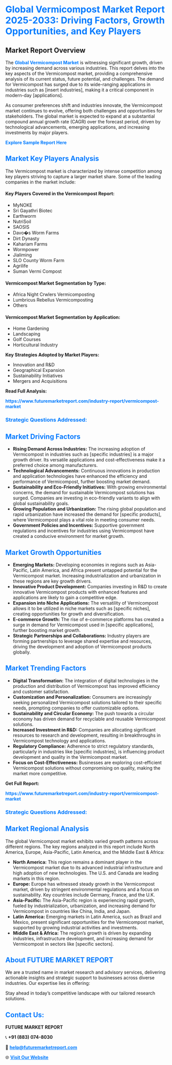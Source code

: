 <h1 style="color: #007BFF;">Global Vermicompost Market Report 2025-2033: Driving Factors, Growth Opportunities, and Key Players</h1>

<section id="overview">
<h2>Market Report Overview</h2>
<p>The <a href="https://www.futuremarketreport.com/industry-report/vermicompost-market" style="color: #007BFF; text-decoration: none;"><strong>Global Vermicompost Market</strong></a> is witnessing significant growth, driven by increasing demand across various industries. This report delves into the key aspects of the Vermicompost market, providing a comprehensive analysis of its current status, future potential, and challenges. The demand for Vermicompost has surged due to its wide-ranging applications in industries such as [insert industries], making it a critical component in modern-day [applications].</p>
<p>As consumer preferences shift and industries innovate, the Vermicompost market continues to evolve, offering both challenges and opportunities for stakeholders. The global market is expected to expand at a substantial compound annual growth rate (CAGR) over the forecast period, driven by technological advancements, emerging applications, and increasing investments by major players.</p>
</section>

<section id="overview">
<p><a href="https://www.futuremarketreport.com/request-sample/reportId=114138" style="color: #007BFF; text-decoration: none;"><strong>Explore Sample Report Here</strong></a></p>
</section>

<section id="key-players">
<h2 style="color: #007BFF;">Market Key Players Analysis</h2>
<p>The Vermicompost market is characterized by intense competition among key players striving to capture a larger market share. Some of the leading companies in the market include:</p>
<h4>Key Players Covered in the Vermicompost Report:</h4>
<ul><li>MyNOKE</li><li>Sri Gayathri Biotec</li><li>Earthworm</li><li>NutriSoil</li><li>SAOSIS</li><li>Davo�s Worm Farms</li><li>Dirt Dynasty</li><li>Kahariam Farms</li><li>Wormpower</li><li>Jialiming</li><li>SLO County Worm Farm</li><li>Agrilife</li><li>Suman Vermi Compost</li></ul>
<h4>Vermicompost Market Segmentation by Type:</h4>
<ul><li>Africa Night Crwlers Vermicomposting</li><li>Lumbricus Rebellus Vermicomposting</li><li>Others</li></ul>

<h4>Vermicompost Market Segmentation by Application:</h4>
<ul><li>Home Gardening</li><li>Landscaping</li><li>Golf Courses</li><li>Horticultural Industry</li></ul>
<p><strong>Key Strategies Adopted by Market Players:</strong></p>
<ul>
<li>Innovation and R&D</li>
<li>Geographical Expansion</li>
<li>Sustainability Initiatives</li>
<li>Mergers and Acquisitions</li>
</ul>
</section>

<section>
<p><strong>Read Full Analysis: </strong></p><a href="https://www.futuremarketreport.com/industry-report/vermicompost-market" style="color: #007BFF; text-decoration: none;"><strong>https://www.futuremarketreport.com/industry-report/vermicompost-market</strong></a>
<h3 style="color: #007BFF;">Strategic Questions Addressed:</h3>
</section>

<section id="driving-factors">
<h2 style="color: #007BFF;">Market Driving Factors</h2>
<ul>
<li><strong>Rising Demand Across Industries:</strong> The increasing adoption of Vermicompost in industries such as [specific industries] is a major growth driver. Its versatile applications and cost-effectiveness make it a preferred choice among manufacturers.</li>
<li><strong>Technological Advancements:</strong> Continuous innovations in production and application technologies have enhanced the efficiency and performance of Vermicompost, further boosting market demand.</li>
<li><strong>Sustainability and Eco-Friendly Initiatives:</strong> With growing environmental concerns, the demand for sustainable Vermicompost solutions has surged. Companies are investing in eco-friendly variants to align with global sustainability goals.</li>
<li><strong>Growing Population and Urbanization:</strong> The rising global population and rapid urbanization have increased the demand for [specific products], where Vermicompost plays a vital role in meeting consumer needs.</li>
<li><strong>Government Policies and Incentives:</strong> Supportive government regulations and incentives for industries using Vermicompost have created a conducive environment for market growth.</li>
</ul>
</section>

<section id="growth-opportunities">
<h2 style="color: #007BFF;">Market Growth Opportunities</h2>
<ul>
<li><strong>Emerging Markets:</strong> Developing economies in regions such as Asia-Pacific, Latin America, and Africa present untapped potential for the Vermicompost market. Increasing industrialization and urbanization in these regions are key growth drivers.</li>
<li><strong>Innovative Product Development:</strong> Companies investing in R&D to create innovative Vermicompost products with enhanced features and applications are likely to gain a competitive edge.</li>
<li><strong>Expansion into Niche Applications:</strong> The versatility of Vermicompost allows it to be utilized in niche markets such as [specific niches], creating opportunities for growth and diversification.</li>
<li><strong>E-commerce Growth:</strong> The rise of e-commerce platforms has created a surge in demand for Vermicompost used in [specific applications], further boosting market growth.</li>
<li><strong>Strategic Partnerships and Collaborations:</strong> Industry players are forming partnerships to leverage shared expertise and resources, driving the development and adoption of Vermicompost products globally.</li>
</ul>
</section>

<section id="trending-factors">
<h2 style="color: #007BFF;">Market Trending Factors</h2>
<ul>
<li><strong>Digital Transformation:</strong> The integration of digital technologies in the production and distribution of Vermicompost has improved efficiency and customer satisfaction.</li>
<li><strong>Customization and Personalization:</strong> Consumers are increasingly seeking personalized Vermicompost solutions tailored to their specific needs, prompting companies to offer customizable options.</li>
<li><strong>Sustainability and Circular Economy:</strong> The push towards a circular economy has driven demand for recyclable and reusable Vermicompost solutions.</li>
<li><strong>Increased Investment in R&D:</strong> Companies are allocating significant resources to research and development, resulting in breakthroughs in Vermicompost technology and applications.</li>
<li><strong>Regulatory Compliance:</strong> Adherence to strict regulatory standards, particularly in industries like [specific industries], is influencing product development and quality in the Vermicompost market.</li>
<li><strong>Focus on Cost-Effectiveness:</strong> Businesses are exploring cost-efficient Vermicompost solutions without compromising on quality, making the market more competitive.</li>
</ul>
</section>

<section>
<p><strong>Get Full Report: </strong></p><a href="https://www.futuremarketreport.com/industry-report/vermicompost-market" style="color: #007BFF; text-decoration: none;"><strong>https://www.futuremarketreport.com/industry-report/vermicompost-market</strong></a>
<h3 style="color: #007BFF;">Strategic Questions Addressed:</h3>
</section>


<section id="regional-analysis">
<h2 style="color: #007BFF;">Market Regional Analysis</h2>
<p>The global Vermicompost market exhibits varied growth patterns across different regions. The key regions analyzed in this report include North America, Europe, Asia-Pacific, Latin America, and the Middle East & Africa:</p>
<ul>
<li><strong>North America:</strong> This region remains a dominant player in the Vermicompost market due to its advanced industrial infrastructure and high adoption of new technologies. The U.S. and Canada are leading markets in this region.</li>
<li><strong>Europe:</strong> Europe has witnessed steady growth in the Vermicompost market, driven by stringent environmental regulations and a focus on sustainability. Key countries include Germany, France, and the U.K.</li>
<li><strong>Asia-Pacific:</strong> The Asia-Pacific region is experiencing rapid growth, fueled by industrialization, urbanization, and increasing demand for Vermicompost in countries like China, India, and Japan.</li>
<li><strong>Latin America:</strong> Emerging markets in Latin America, such as Brazil and Mexico, present significant opportunities for the Vermicompost market, supported by growing industrial activities and investments.</li>
<li><strong>Middle East & Africa:</strong> The region’s growth is driven by expanding industries, infrastructure development, and increasing demand for Vermicompost in sectors like [specific sectors].</li>
</ul>
</section>

<footer>
<h2 style="color: #007BFF;">About FUTURE MARKET REPORT</h2>
<p>We are a trusted name in market research and advisory services, delivering actionable insights and strategic support to businesses across diverse industries. Our expertise lies in offering:</p>

<p>Stay ahead in today’s competitive landscape with our tailored research solutions.</p>

<h2 style="color: #007BFF;">Contact Us:</h2>
<p><strong>FUTURE MARKET REPORT</strong></p>
<p>📞 <strong>+91 (883) 074-8030</strong></p>
<p>📧 <strong><a href="mailto:help@futuremarketreport.com" style="color: #007BFF;">help@futuremarketreport.com</a></strong></p>
<p>🌐 <strong><a href="https://www.futuremarketreport.com/" style="color: #007BFF;">Visit Our Website</a></strong></p>
</footer>